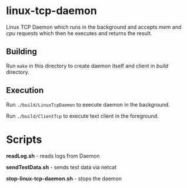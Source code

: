 # linux-tcp-daemon
Linux TCP Daemon which runs in the background and accepts *mem* and *cpu* requests which then he executes and returns the result.

## Building
Run `make` in this directory to create daemon itself and client in *build* directory.

## Execution
Run `./build/LinuxTcpDaemon` to execute daemon in the background.

Run `./build/ClientTcp` to execute text client in the foreground.

# Scripts
**readLog.sh** - reads logs from Daemon

**sendTestData.sh** - sends test data via netcat

**stop-linux-tcp-daemon.sh** - stops the daemon
